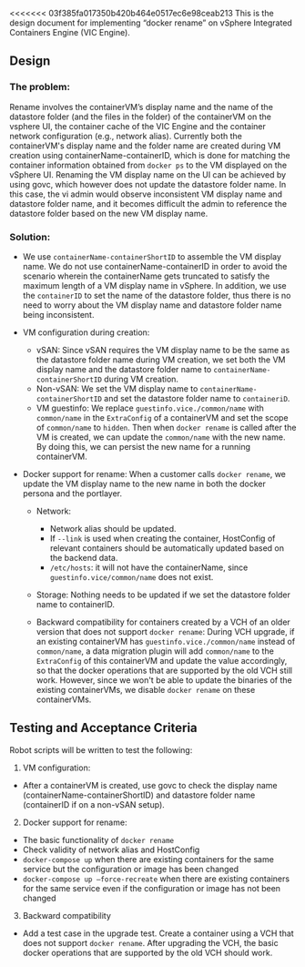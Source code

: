 <<<<<<< 03f385fa017350b420b464e0517ec6e98ceab213
This is the design document for implementing “docker rename” on vSphere Integrated Containers Engine (VIC Engine).

## Design

### The problem:

Rename involves the containerVM’s display name and the name of the datastore folder (and the files in the folder) of the containerVM on the vsphere UI, the container cache of the VIC Engine and the container network configuration (e.g., network alias). Currently both the containerVM's display name and the folder name are created during VM creation using containerName-containerID, which is done for matching the container information obtained from `docker ps` to the VM displayed on the vSphere UI. Renaming the VM display name on the UI can be achieved by using govc, which however does not update the datastore folder name. In this case, the vi admin would observe inconsistent VM display name and datastore folder name, and it becomes difficult the admin to reference the datastore folder based on the new VM display name.

### Solution:

- We use `containerName-containerShortID` to assemble the VM display name. We do not use containerName-containerID in order to avoid the scenario wherein the containerName gets truncated to satisfy the maximum length of a VM display name in vSphere. In addition, we use the `containerID` to set the name of the datastore folder, thus there is no need to worry about the VM display name and datastore folder name being inconsistent. 

- VM configuration during creation: 

  - vSAN: Since vSAN requires the VM display name to be the same as the datastore folder name during VM creation, we set both the VM display name and the datastore folder name to `containerName-containerShortID` during VM creation.
  - Non-vSAN: We set the VM display name to `containerName-containerShortID` and set the datastore folder name to `containeriD`.
  - VM guestinfo: We replace `guestinfo.vice./common/name` with `common/name` in the `ExtraConfig` of a containerVM and set the scope of `common/name` to `hidden`. Then when `docker rename` is called after the VM is created, we can update the `common/name` with the new name. By doing this, we can persist the new name for a running containerVM.  

- Docker support for rename: When a customer calls `docker rename`, we update the VM display name to the new name in both the docker persona and the portlayer. 
  
  - Network: 

    - Network alias should be updated.
    - If `--link` is used when creating the container, HostConfig of relevant containers should be automatically updated based on the backend data.
    - `/etc/hosts`: it will not have the containerName, since `guestinfo.vice/common/name` does not exist.      
          
  - Storage: Nothing needs to be updated if we set the datastore folder name to containerID.
  - Backward compatibility for containers created by a VCH of an older version that does not support `docker rename`: During VCH upgrade, if an existing containerVM has `guestinfo.vice./common/name` instead of `common/name`, a data migration plugin will add `common/name` to the `ExtraConfig` of this containerVM and update the value accordingly, so that the docker operations that are supported by the old VCH still work. However, since we won't be able to update the binaries of the existing containerVMs, we disable `docker rename` on these containerVMs.

## Testing and Acceptance Criteria

Robot scripts will be written to test the following:

1. VM configuration:
  - After a containerVM is created, use govc to check the display name (containerName-containerShortID) and datastore folder name (containerID if on a non-vSAN setup).

2. Docker support for rename:
  - The basic functionality of `docker rename`
  - Check validity of network alias and HostConfig 
  - `docker-compose up` when there are existing containers for the same service but the configuration or image has been changed
  - `docker-compose up –force-recreate` when there are existing containers for the same service even if the configuration or image has not been changed
  
3. Backward compatibility
  - Add a test case in the upgrade test. Create a container using a VCH that does not support `docker rename`. After upgrading the VCH, the basic docker operations that are supported by the old VCH should work.
